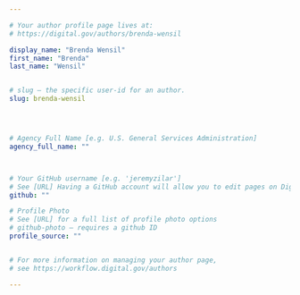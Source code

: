 ```yaml
---

# Your author profile page lives at:
# https://digital.gov/authors/brenda-wensil

display_name: "Brenda Wensil"
first_name: "Brenda"
last_name: "Wensil"


# slug — the specific user-id for an author.
slug: brenda-wensil




# Agency Full Name [e.g. U.S. General Services Administration]
agency_full_name: ""



# Your GitHub username [e.g. 'jeremyzilar']
# See [URL] Having a GitHub account will allow you to edit pages on DigitalGov. The image used in your GitHub account can also be used to populate your digital.gov profile photo.
github: ""

# Profile Photo
# See [URL] for a full list of profile photo options
# github-photo — requires a github ID
profile_source: ""


# For more information on managing your author page,
# see https://workflow.digital.gov/authors

---
```

